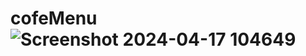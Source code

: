 # cofeMenu![Screenshot 2024-04-17 104649](https://github.com/mtkRakomane/cofeMenu/assets/167293738/030d4f59-da1e-4aa3-bec5-37846572c9d7)
